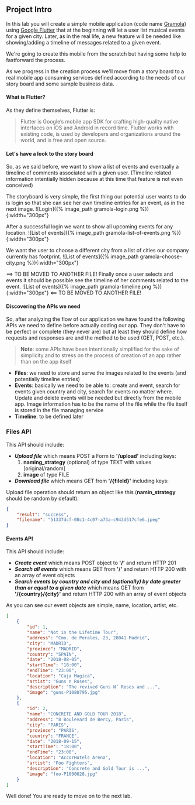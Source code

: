 ## Project Intro

In this lab you will create a simple mobile application (code name [Gramola](https://translate.google.com/?hl=es#es/en/gramola)) using [Google Flutter](https://flutter.io) that at the beginning will let a user list musical events for a given city. Later, as in the real life, a new feature will be needed like showing/adding a timeline of messages related to a given event.

We're going to create this mobile from the scratch but having some help to fastforward the process.

As we progress in the creation process we'll move from a story board to a real mobile app consuming services defined according to the needs of our story board and some sample business data.

#### What is Flutter?
As they define themselves, Flutter is:

> Flutter is Google’s mobile app SDK for crafting high-quality native interfaces on iOS and Android in record time. Flutter works with existing code, is used by developers and organizations around the world, and is free and open source.

#### Let's have a look to the story board
So, as we said before, we want to show a list of events and eventually a timeline of comments associated with a given user. (Timeline related information intentially hidden because at this time that feature is not even conceived)

The storyboard is very simple, the first thing our potential user wants to do is login so that she can see her own timeline entries for an event, as in the next image.
![Login]({% image_path gramola-login.png %}){:width="300px"}

After a successful login we want to show all upcoming events for any location.
![List of events]({% image_path gramola-list-of-events.png %}){:width="300px"}

We want the user to choose a different city from a list of cities our company currently has footprint.
![List of events]({% image_path gramola-choose-city.png %}){:width="300px"}

==> TO BE MOVED TO ANOTHER FILE!
Finally once a user selects and events it should be possible see the timeline of her comments related to the event.
![List of events]({% image_path gramola-timeline.png %}){:width="300px"}
<== TO BE MOVED TO ANOTHER FILE!

#### Discovering the APIs we need
So, after analyzing the flow of our application we have found the following APIs we need to define before actually coding our app. They don't have to be perfect or complete (they never are) but at least they should define how requests and responses are and the method to be used (GET, POST, etc.).

> **Note**: some APIs have been intentionally simplified for the sake of simplicity and to stress on the process of creation of an app rather than on the app itself

* **Files**: we need to store and serve the images related to the events (and potentially timeline entries)
* **Events**: basically we need to be able to: create and event, search for events given country and city, search for events no matter where. Update and delete events will be needed but directly from the mobile app. Image information has to be the name of the file while the file itself is stored in the file managing service
* **Timeline**: to be defined later

### Files API
This API should include:

* ***Upload file*** which means POST a Form to **'/upload'** including keys:
	1. **naming_strategy** (optional) of type TEXT with values [original/random]
	2. **image** of type FILE
* ***Download file*** which means GET from **'/{fileId}'** including keys:

Upload file operation should return an object like this (**namin_strategy** should be random by default):

~~~json
{
    "result": "success",
    "filename": "51337dcf-08c1-4c07-a73a-c943d517cfe6.jpeg"
}
~~~

#### Events API
This API should include:

* ***Create event*** which means POST object to **'/'** and return HTTP 201
* ***Search all events*** which means GET from **'/'** and return HTTP 200 with an array of event objects
* ***Search events by country and city and (optionally) by date greater than or equal to a given date*** which means GET from **'/{country}/{city}'** and return HTTP 200 with an array of event objects

As you can see our event objects are simple, name, location, artist, etc.

~~~json
[
    {
        "id": 1,
        "name": "Not in the Lifetime Tour",
        "address": "Cmo. de Perales, 23, 28041 Madrid",
        "city": "MADRID",
        "province": "MADRID",
        "country": "SPAIN",
        "date": "2018-08-05",
        "startTime": "18:00",
        "endTime": "23:00",
        "location": "Caja Magica",
        "artist": "Guns n Roses",
        "description": "The revived Guns N’ Roses and ...",
        "image": "guns-P1080795.jpg"
    },
    {
        "id": 2,
        "name": "CONCRETE AND GOLD TOUR 2018",
        "address": "8 Boulevard de Bercy, Paris",
        "city": "PARIS",
        "province": "PARIS",
        "country": "FRANCE",
        "date": "2018-09-15",
        "startTime": "18:00",
        "endTime": "23:00",
        "location": "AccorHotels Arena",
        "artist": "Foo Fighters",
        "description": "Concrete and Gold Tour is ...",
        "image": "foo-P1000628.jpg"
    }
]
~~~

Well done! You are ready to move on to the next lab.
